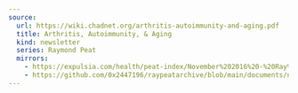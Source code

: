 ```yaml
---
source:
  url: https://wiki.chadnet.org/arthritis-autoimmunity-and-aging.pdf
  title: Arthritis, Autoimmunity, & Aging
  kind: newsletter
  series: Raymond Peat
  mirrors:
    - https://expulsia.com/health/peat-index/November%202016%20-%20Ray%20Peat's%20Newsletter%20.pdf
    - https://github.com/0x2447196/raypeatarchive/blob/main/documents/newsletters/arthritis-autoimmunity-and-aging.txt
---
```

